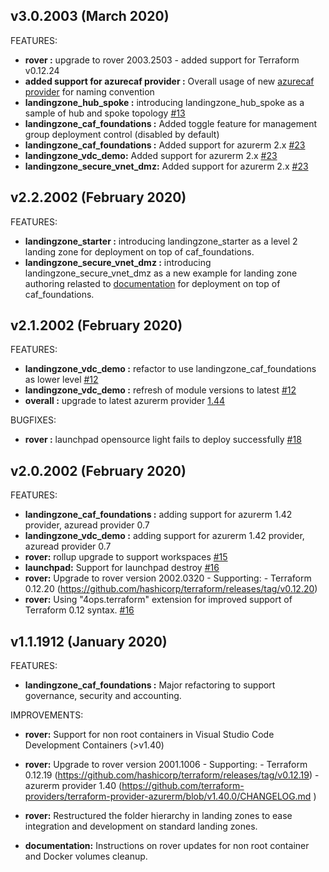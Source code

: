 ## v3.0.2003 (March 2020)

FEATURES:

* **rover :** upgrade to rover 2003.2503 - added support for Terraform v0.12.24
* **added support for azurecaf provider :** Overall usage of new [azurecaf provider](https://github.com/aztfmod/terraform-provider-azurecaf) for naming convention
* **landingzone_hub_spoke :** introducing landingzone_hub_spoke as a sample of hub and spoke topology [#13](
https://github.com/Azure/caf-terraform-landingzones/issues/13)
* **landingzone_caf_foundations :** Added toggle feature for management group deployment control (disabled by default)
* **landingzone_caf_foundations :** Added support for azurerm 2.x [#23](
https://github.com/Azure/caf-terraform-landingzones/issues/23)
* **landingzone_vdc_demo:** Added support for azurerm 2.x [#23](
https://github.com/Azure/caf-terraform-landingzones/issues/23)
* **landingzone_secure_vnet_dmz:** Added support for azurerm 2.x [#23](
https://github.com/Azure/caf-terraform-landingzones/issues/23)



## v2.2.2002 (February 2020)

FEATURES:

* **landingzone_starter :** introducing landingzone_starter as a level 2 landing zone for deployment on top of caf_foundations.
* **landingzone_secure_vnet_dmz :** introducing landingzone_secure_vnet_dmz as a new example for landing zone authoring relasted to [documentation](./documentation/code_architecture/how_to_code_a_landingzone.md) for deployment on top of caf_foundations.

## v2.1.2002 (February 2020)

FEATURES:

* **landingzone_vdc_demo :** refactor to use landingzone_caf_foundations as lower level [#12](
https://github.com/aztfmod/landingzones/issues/12)
* **landingzone_vdc_demo :** refresh of module versions to latest [#12](
https://github.com/aztfmod/landingzones/issues/12)
* **overall :** upgrade to latest azurerm provider [1.44](https://github.com/terraform-providers/terraform-provider-azurerm/blob/v1.44.0/CHANGELOG.md)

BUGFIXES:

* **rover :** launchpad opensource light fails to deploy successfully [#18](
https://github.com/aztfmod/landingzones/issues/18)

## v2.0.2002 (February 2020)

FEATURES:

* **landingzone_caf_foundations :** adding support for azurerm 1.42 provider, azuread provider 0.7
* **landingzone_vdc_demo :** adding support for azurerm 1.42 provider, azuread provider 0.7
* **rover:** rollup upgrade to support workspaces [#15](https://github.com/aztfmod/landingzones/pull/15)
* **launchpad:** Support for launchpad destroy [#16](
https://github.com/aztfmod/level0/issues/16)
* **rover:** Upgrade to rover version 2002.0320 - Supporting: - Terraform 0.12.20 (https://github.com/hashicorp/terraform/releases/tag/v0.12.20) 
* **rover:** Using "4ops.terraform" extension for improved support of Terraform 0.12 syntax. [#16](https://github.com/aztfmod/landingzones/issues/16)

## v1.1.1912 (January 2020)

FEATURES:

* **landingzone_caf_foundations :** Major refactoring to support governance, security and accounting. 

IMPROVEMENTS:

* **rover:** Support for non root containers in Visual Studio Code Development Containers (>v1.40) 

* **rover:** Upgrade to rover version 2001.1006 - Supporting: - Terraform 0.12.19 (https://github.com/hashicorp/terraform/releases/tag/v0.12.19) - azurerm provider 1.40 (https://github.com/terraform-providers/terraform-provider-azurerm/blob/v1.40.0/CHANGELOG.md )

* **rover:** Restructured the folder hierarchy in landing zones to ease integration and development on standard landing zones. 

* **documentation:** Instructions on rover updates for non root container and Docker volumes cleanup.
